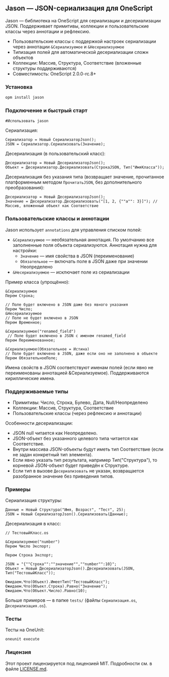 ## Jason — JSON-сериализация для OneScript

Jason — библиотека на OneScript для сериализации и десериализации JSON.
Поддерживает примитивы, коллекции и пользовательские классы через аннотации и рефлексию.

- Пользовательские классы с поддержкой настроек сериализации через аннотации `&Сериализуемое` и `&Несериализуемое`
- Типизация полей для автоматической десериализации сложн объектов
- Коллекции: Массив, Структура, Соответствие (вложенные структуры поддерживаются)
- Совместимость: OneScript 2.0.0-rc.8+

### Установка

```bash
opm install jason
```

### Подключение и быстрый старт

```bsl
#Использовать jason
```

Сериализация:

```bsl
Сериализатор = Новый СериализаторJson();
JSON = Сериализатор.Сериализовать(Значение);
```

Десериализация (в пользовательский класс):

```bsl
Десериализатор = Новый ДесериализаторJson();
Объект = Десериализатор.Десериализовать(СтрокаJSON, Тип("ИмяКласса"));
```

Десериализация без указания типа (возвращает значение, прочитанное платформенным методом `ПрочитатьJSON`, без дополнительного преобразования):

```bsl
Десериализатор = Новый ДесериализаторJson();
Значение = Десериализатор.Десериализовать("[1, 2, {""a"": 3}]"); // Массив, вложенный объект как Соответствие
```

### Пользовательские классы и аннотации

Jason использует `annotations` для управления списком полей:

- `&Сериализуемое` — необязательная аннотация. По умолчанию все заполненные поля объекта сериализуются. Аннотация нужна для настройки:
	- `Значение` — имя свойства в JSON (переименование)
	- `Обязательное` — включать поле в JSON даже при значении Неопределено
- `&Несериализуемое` — исключает поле из сериализации

Пример класса (упрощённо):

```bsl
&Сериализуемое
Перем Строка;

// Поле будет включено в JSON даже без явного указания
Перем Число;
&Несериализуемое
// Поле не будет включено в JSON
Перем Временное;

&Сериализуемое("renamed_field")
 // Поле будет включено в JSON с именем renamed_field
Перем Переименованное;

&Сериализуемое(Обязательное = Истина)
// Поле будет включено в JSON, даже если оно не заполнено в объекте
Перем ОбязательноеПоле;
```

Имена свойств в JSON соответствуют именам полей (если явно не переименованы аннотацией &Сериализуемое). Поддерживаются кириллические имена.

### Поддерживаемые типы

- Примитивы: Число, Строка, Булево, Дата, Null/Неопределено
- Коллекции: Массив, Структура, Соответствие
- Пользовательские классы (через рефлексию и аннотации)

Особенности десериализации:
- JSON null читается как Неопределено.
- JSON-объект без указанного целевого типа читается как Соответствие.
- Внутри массива JSON-объекты будут иметь тип Соответствие (если не задан конкретный тип элемента).
- Если явно указать тип результата, например Тип("Структура"), то корневой JSON-объект будет приведён к Структуре.
- Если тип в вызове `Десериализовать` не указан, возвращается разобранное значение без приведения типов.

### Примеры

Сериализация структуры:

```bsl
Данные = Новый Структура("Имя, Возраст", "Тест", 25);
JSON = Новый СериализаторJson().Сериализовать(Данные);
```

Десериализация в класс:

```bsl
// ТестовыйКласс.os

&Сериализуемое("number")
Перем Число Экспорт; 

Перем Строка Экспорт;
```

```bsl
JSON = "{""Строка"":""значение"",""number"":10}";
Объект = Новый ДесериализаторJson().Десериализовать(JSON, Тип("ТестовыйКласс"));

Ожидаем.Что(Объект).ИмеетТип("ТестовыйКласс");
Ожидаем.Что(Объект.Строка).Равно("Значение");
Ожидаем.Что(Объект.Число).Равно(10);
```

Больше примеров — в папке `tests/` (файлы `Сериализация.os`, `Десериализация.os`).

### Тесты

Тесты на OneUnit:

```bash
oneunit execute
```
### Лицензия

Этот проект лицензируется под лицензией MIT. Подробности см. в файле [LICENSE.md](./LICENSE.md).



